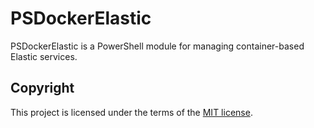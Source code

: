 # PSDockerElastic
PSDockerElastic is a PowerShell module for managing container-based Elastic services. 

## Copyright
This project is licensed under the terms of the [MIT license](/LICENSE).